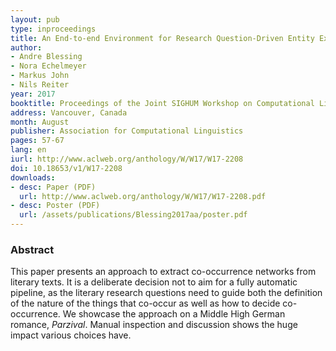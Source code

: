 ```yaml
---
layout: pub
type: inproceedings
title: An End-to-end Environment for Research Question-Driven Entity Extraction and Network Analysis
author:
- Andre Blessing
- Nora Echelmeyer
- Markus John
- Nils Reiter
year: 2017
booktitle: Proceedings of the Joint SIGHUM Workshop on Computational Linguistics for Cultural Heritage, Social Sciences, Humanities and Literature
address: Vancouver, Canada
month: August
publisher: Association for Computational Linguistics
pages: 57-67
lang: en
iurl: http://www.aclweb.org/anthology/W/W17/W17-2208
doi: 10.18653/v1/W17-2208
downloads:
- desc: Paper (PDF)
  url: http://www.aclweb.org/anthology/W/W17/W17-2208.pdf
- desc: Poster (PDF)
  url: /assets/publications/Blessing2017aa/poster.pdf
---
```


### Abstract

This paper presents an approach to extract co-occurrence networks from literary texts. It is a deliberate decision not to aim for a fully automatic pipeline, as the literary research questions need to guide both the definition of the nature of the things that co-occur as well as how to decide co-occurrence. We showcase the approach on a Middle High German romance, *Parzival*. Manual inspection and discussion shows the huge impact various choices have.